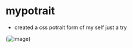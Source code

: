 # mypotrait

- created a css potrait form of my self  just a try


(![image](https://user-images.githubusercontent.com/69896600/177050650-ad83fb6d-0bb9-40b8-a5b0-870f6f3b12c2.png))
